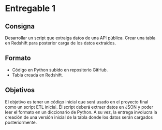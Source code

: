 # Entregable 1
## Consigna
Desarrollar un script que extraiga datos de una API pública. Crear una tabla en Redshift para posterior carga de los datos extraídos.

## Formato
- Código en Python subido en repositorio GitHub.
- Tabla creada en Redshift.

## Objetivos
El objetivo es tener un código inicial que será usado en el proyecto final como un script ETL inicial. El script deberá extraer datos en JSON y poder leer el formato en un diccionario de Python. A su vez, la entrega involucra la creación de una versión inicial de la tabla donde los datos serán cargados posteriormente.